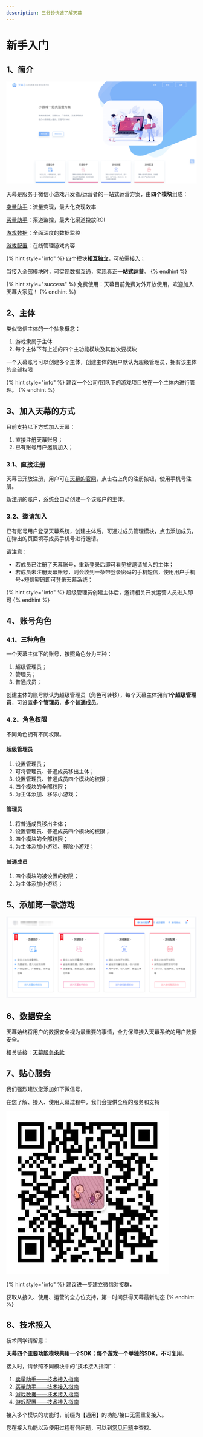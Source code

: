 ```yaml
---
description: 三分钟快速了解天幕
---
```


# 新手入门

## 1、简介

![&#x5929;&#x5E55;&#x7531;&#x56DB;&#x4E2A;&#x4E3B;&#x8981;&#x6A21;&#x5757;&#x7EC4;&#x6210;](.gitbook/assets/assets_-lfes0jlk8ivd-s88ioo_-lnptbicscsqgdjzznhf_-lnptolxsjsgti7n9qpn_image.png)

天幕是服务于微信小游戏开发者/运营者的一站式运营方案，由**四个模块**组成：

[卖量助手](selling/)：流量变现，最大化变现效率

[买量助手](channel/)：渠道监控，最大化渠道投放ROI

[游戏数据](game-data/)：全面深度的数据监控

[游戏配置](game-set/)：在线管理游戏内容

{% hint style="info" %}
四个模块**相互独立**，可按需接入；

当接入全部模块时，可实现数据互通，实现真正**一站式运营**。
{% endhint %}

{% hint style="success" %}
免费使用：天幕目前免费对外开放使用，欢迎加入天幕大家庭！
{% endhint %}

## 2、主体

类似微信主体的一个抽象概念：

1. 游戏隶属于主体
2. 每个主体下有上述的四个主功能模块及其他次要模块

一个天幕账号可以创建多个主体，创建主体的用户默认为超级管理员，拥有该主体的全部权限

{% hint style="info" %}
建议一个公司/团队下的游戏项目放在一个主体内进行管理。
{% endhint %}

## 3、加入天幕的方式

目前支持以下方式加入天幕：

1. 直接注册天幕账号；
2. 已有账号用户邀请加入；

### **3.1、直接注册**

天幕已开放注册，用户可在[天幕的官网](https://www.skysriver.com/)，点击右上角的注册按钮，使用手机号注册。

新注册的账户，系统会自动创建一个该账户的主体。

### **3.2、邀请加入**

已有账号用户登录天幕系统，创建主体后，可通过成员管理模块，点击添加成员，在弹出的页面填写成员手机号进行邀请。

请注意：

* 若成员已注册了天幕账号，重新登录后即可看见被邀请加入的主体；
* 若成员未注册天幕账号，则会收到一条带登录密码的手机短信，使用用户手机号+短信密码即可登录天幕系统；

{% hint style="info" %}
超级管理员创建主体后，邀请相关开发运营人员进入即可
{% endhint %}

## 4、账号角色

### 4.1、三种角色

一个天幕主体下的账号，按照角色分为三种：

1. 超级管理员；
2. 管理员；
3. 普通成员；

创建主体的账号默认为超级管理员（角色可转移），每个天幕主体拥有**1个超级管理员**，可设置**多个管理员**，**多个普通成员**。

### 4.2、角色权限

不同角色拥有不同权限。

#### **超级管理员**

1. 设置管理员；
2. 可将管理员、普通成员移出主体；
3. 设置管理员、普通成员四个模块的权限；
4. 四个模块的全部权限；
5. 为主体添加、移除小游戏；

#### **管理员**

1. 将普通成员移出主体；
2. 设置管理员、普通成员四个模块的权限；
3. 四个模块的全部权限；
4. 为主体添加小游戏、移除小游戏；

#### **普通成员**

1. 四个模块的被设置的权限；
2. 为主体添加小游戏；

## 5、添加第一款游戏

![&#x70B9;&#x51FB;&#x6E38;&#x620F;&#x7BA1;&#x7406;&#xFF0C;&#x6DFB;&#x52A0;&#x6E38;&#x620F;](.gitbook/assets/qi-ye-wei-xin-jie-tu-15770861408763-1.png)

## 6、数据安全

天幕始终将用户的数据安全视为最重要的事情，全力保障接入天幕系统的用户数据安全。

相关链接：[天幕服务条款](terms/)

## 7、贴心服务

我们强烈建议您添加如下微信号，

在您了解、接入、使用天幕过程中，我们会提供全程的服务和支持

![&#x5FAE;&#x4FE1;&#x626B;&#x4E00;&#x626B;&#xFF0C;&#x6DFB;&#x52A0;&#x5BF9;&#x63A5;&#x4EBA;&#x5458;&#x5FAE;&#x4FE1;](.gitbook/assets/wei-xin-tu-pian-20191009150820.jpg)

{% hint style="info" %}
建议进一步建立微信对接群，

获取从接入、使用、运营的全方位支持，第一时间获得天幕最新动态
{% endhint %}

## 8、技术接入

技术同学请留意：

**天幕四个主要功能模块共用一个SDK；每个游戏一个单独的SDK，不可复用**。

接入时，请参照不同模块中的“技术接入指南”：

1. [卖量助手——技术接入指南](selling/dev-guide/)
2. [买量助手——技术接入指南](channel/dev-guide/)
3. [游戏数据——技术接入指南](game-data/dev-guide/)
4. [游戏配置——技术接入指南](game-set/dev-guide/)

接入多个模块的功能时，前缀为【通用】的功能/接口无需重复接入。

您在接入功能以及使用过程有何问题，可以到[常见问题](questions/)中查找。

